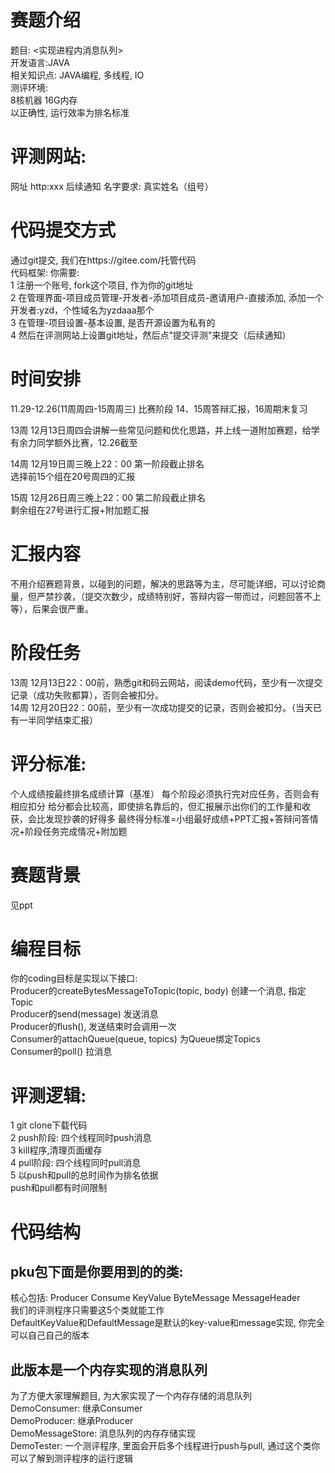 # 赛题介绍
题目: <实现进程内消息队列>  
开发语言:JAVA  
相关知识点: JAVA编程, 多线程, IO    
测评环境:   
	8核机器 16G内存   
以正确性, 运行效率为排名标准  

# 评测网站:
网址 http:xxx  后续通知
名字要求: 真实姓名（组号）

# 代码提交方式
通过git提交, 我们在https://gitee.com/托管代码  
代码框架:
你需要:   
1 注册一个账号, fork这个项目, 作为你的git地址  
2 在管理界面-项目成员管理-开发者-添加项目成员-邀请用户-直接添加, 添加一个开发者:yzd，个性域名为yzdaaa那个  
3 在管理-项目设置-基本设置, 是否开源设置为私有的  
4 然后在评测网站上设置git地址，然后点"提交评测"来提交（后续通知）  

# 时间安排
11.29-12.26(11周周四-15周周三) 比赛阶段
14、15周答辩汇报，16周期末复习

13周 12月13日周四会讲解一些常见问题和优化思路，并上线一道附加赛题，给学有余力同学额外比赛，12.26截至

14周 12月19日周三晚上22：00 第一阶段截止排名  
选择前15个组在20号周四的汇报

15周 12月26日周三晚上22：00 第二阶段截止排名   
剩余组在27号进行汇报+附加题汇报

# 汇报内容

不用介绍赛题背景，以碰到的问题，解决的思路等为主，尽可能详细，可以讨论商量，但严禁抄袭，（提交次数少，成绩特别好，答辩内容一带而过，问题回答不上等），后果会很严重。

# 阶段任务

13周 12月13日22：00前，熟悉git和码云网站，阅读demo代码，至少有一次提交记录（成功失败都算），否则会被扣分。    
14周 12月20日22：00前，至少有一次成功提交的记录，否则会被扣分。（当天已有一半同学结束汇报）  

# 评分标准:

个人成绩按最终排名成绩计算（基准） 每个阶段必须执行完对应任务，否则会有相应扣分 给分都会比较高，即使排名靠后的，但汇报展示出你们的工作量和收获，会比发现抄袭的好得多 最终得分标准=小组最好成绩+PPT汇报+答辩问答情况+阶段任务完成情况+附加题

# 赛题背景
见ppt

# 编程目标
你的coding目标是实现以下接口:  
Producer的createBytesMessageToTopic(topic, body) 创建一个消息, 指定Topic  
Producer的send(message) 发送消息  
Producer的flush(), 发送结束时会调用一次  
Consumer的attachQueue(queue, topics) 为Queue绑定Topics  
Consumer的poll()  拉消息  

# 评测逻辑:
1 git clone下载代码  
2 push阶段: 四个线程同时push消息  
3 kill程序,清理页面缓存  
4 pull阶段: 四个线程同时pull消息  
5 以push和pull的总时间作为排名依据  
push和pull都有时间限制  

# 代码结构
## pku包下面是你要用到的的类:
核心包括: Producer Consume KeyValue ByteMessage MessageHeader  
我们的评测程序只需要这5个类就能工作  
DefaultKeyValue和DefaultMessage是默认的key-value和message实现, 你完全可以自己自己的版本    
## 此版本是一个内存实现的消息队列
为了方便大家理解题目, 为大家实现了一个内存存储的消息队列  
DemoConsumer: 继承Consumer  
DemoProducer: 继承Producer  
DemoMessageStore: 消息队列的内存存储实现  
DemoTester: 一个测评程序, 里面会开启多个线程进行push与pull, 通过这个类你可以了解到测评程序的运行逻辑    


